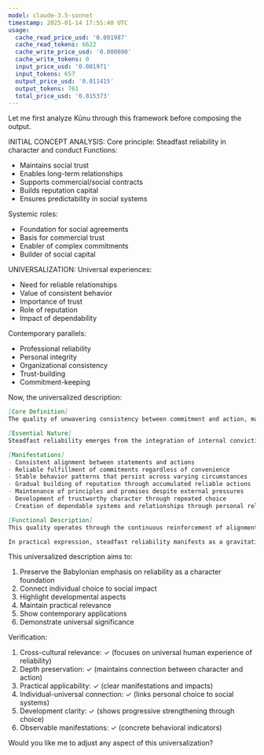 ```yaml
---
model: claude-3.5-sonnet
timestamp: 2025-01-14 17:55:40 UTC
usage:
  cache_read_price_usd: '0.001987'
  cache_read_tokens: 6622
  cache_write_price_usd: '0.000000'
  cache_write_tokens: 0
  input_price_usd: '0.001971'
  input_tokens: 657
  output_price_usd: '0.011415'
  output_tokens: 761
  total_price_usd: '0.015373'
---
```


Let me first analyze Kūnu through this framework before composing the output.

INITIAL CONCEPT ANALYSIS:
Core principle: Steadfast reliability in character and conduct
Functions: 
- Maintains social trust
- Enables long-term relationships
- Supports commercial/social contracts
- Builds reputation capital
- Ensures predictability in social systems

Systemic roles:
- Foundation for social agreements
- Basis for commercial trust
- Enabler of complex commitments
- Builder of social capital

UNIVERSALIZATION:
Universal experiences:
- Need for reliable relationships
- Value of consistent behavior
- Importance of trust
- Role of reputation
- Impact of dependability

Contemporary parallels:
- Professional reliability
- Personal integrity
- Organizational consistency
- Trust-building
- Commitment-keeping

Now, the universalized description:

```markdown
[Core Definition]
The quality of unwavering consistency between commitment and action, manifesting as dependable character and reliable conduct across all circumstances. It represents the sustained alignment of intention, word, and deed that builds lasting trust and enables enduring relationships.

[Essential Nature]
Steadfast reliability emerges from the integration of internal conviction with external behavior, creating a stable foundation for social trust and cooperative action. It transcends mere predictability by embodying a deep commitment to consistency that springs from character rather than calculation. This quality represents the bridge between intention and impact, transforming momentary choices into lasting patterns of dependability that others can rely upon.

[Manifestations]
- Consistent alignment between statements and actions
- Reliable fulfillment of commitments regardless of convenience
- Stable behavior patterns that persist across varying circumstances
- Gradual building of reputation through accumulated reliable actions
- Maintenance of principles and promises despite external pressures
- Development of trustworthy character through repeated choice
- Creation of dependable systems and relationships through personal reliability

[Functional Description]
This quality operates through the continuous reinforcement of alignment between internal principles and external actions. Each choice to maintain consistency strengthens the foundation of reliable character, while each fulfilled commitment builds a network of trust in relationships. The quality develops through progressive challenges to consistency, with each successfully maintained commitment deepening its integration into character.

In practical expression, steadfast reliability manifests as a gravitational force in social and professional networks, attracting opportunities for cooperation and leadership. It creates zones of certainty in uncertain environments, enabling others to build upon the stable foundation it provides. This quality transforms potential into actual through the power of sustained trustworthiness, making possible complex long-term endeavors and deep relationships that require accumulated trust.
```

This universalized description aims to:
1. Preserve the Babylonian emphasis on reliability as a character foundation
2. Connect individual choice to social impact
3. Highlight developmental aspects
4. Maintain practical relevance
5. Show contemporary applications
6. Demonstrate universal significance

Verification:
1. Cross-cultural relevance: ✓ (focuses on universal human experience of reliability)
2. Depth preservation: ✓ (maintains connection between character and action)
3. Practical applicability: ✓ (clear manifestations and impacts)
4. Individual-universal connection: ✓ (links personal choice to social systems)
5. Development clarity: ✓ (shows progressive strengthening through choice)
6. Observable manifestations: ✓ (concrete behavioral indicators)

Would you like me to adjust any aspect of this universalization?